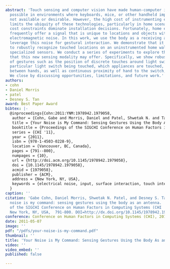 ```yaml
---
abstract: 'Touch sensing and computer vision have made human-computer interaction
  possible in environments where keyboards, mice, or other handheld implements are
  not available or desirable. However, the high cost of instrumenting environments
  limits the ubiquity of these technologies, particularly in home scenarios where
  cost constraints dominate installation decisions. Fortunately, home environments
  frequently offer a signal that is unique to locations and objects within the home:
  electromagnetic noise. In this work, we use the body as a receiving antenna and
  leverage this noise for gestural interaction. We demonstrate that it is possible
  to robustly recognize touched locations on an uninstrumented home wall using no
  specialized sensors. We conduct a series of experiments to explore the capabilities
  that this new sensing modality may offer. Specifically, we show robust classification
  of gestures such as the position of discrete touches around light switches, the
  particular light switch being touched, which appliances are touched, differentiation
  between hands, as well as continuous proximity of hand to the switch, among others.
  We close by discussing opportunities, limitations, and future work.'
authors:
- cohn
- Daniel Morris
- patel
- Desney S. Tan
award: Best Paper Award
bibtex: |-
  @inproceedings{Cohn:2011:YNM:1978942.1979058,
   author = {Cohn, Gabe and Morris, Daniel and Patel, Shwetak N. and Tan, Desney S.},
   title = {Your Noise is My Command: Sensing Gestures Using the Body As an Antenna},
   booktitle = {Proceedings of the SIGCHI Conference on Human Factors in Computing Systems},
   series = {CHI '11},
   year = {2011},
   isbn = {978-1-4503-0228-9},
   location = {Vancouver, BC, Canada},
   pages = {791--800},
   numpages = {10},
   url = {http://doi.acm.org/10.1145/1978942.1979058},
   doi = {10.1145/1978942.1979058},
   acmid = {1979058},
   publisher = {ACM},
   address = {New York, NY, USA},
   keywords = {electrical noise, input, surface interaction, touch interaction},
  }
caption: ''
citation: 'Gabe Cohn, Daniel Morris, Shwetak N. Patel, and Desney S. Tan. 2011. Your
  noise is my command: sensing gestures using the body as an antenna.  In Proceedings
  of the SIGCHI Conference on Human Factors in Computing Systems (CHI ''11). ACM,
  New York, NY, USA,  791-800. DOI=http://dx.doi.org/10.1145/1978942.1979058'
conference: Conference on Human Factors in Computing Systems (CHI), 2011
date: 2011-05-07
image: ''
pdf: "/pdfs/your-noise-is-my-command.pdf"
thumbnail: ''
title: 'Your Noise is My Command: Sensing Gestures Using the Body As an Antenna'
video: ''
video_embed: ''
published: false

---
```

